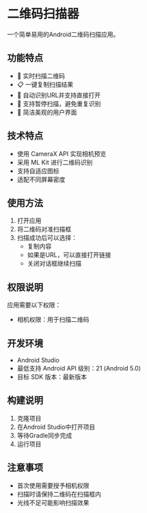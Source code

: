 # 二维码扫描器

一个简单易用的Android二维码扫描应用。

## 功能特点

- 📱 实时扫描二维码
- 📋 一键复制扫描结果
- 🔗 自动识别URL并支持直接打开
- 🎯 支持暂停扫描，避免重复识别
- 💫 简洁美观的用户界面

## 技术特点

- 使用 CameraX API 实现相机预览
- 采用 ML Kit 进行二维码识别
- 支持自适应图标
- 适配不同屏幕密度

## 使用方法

1. 打开应用
2. 将二维码对准扫描框
3. 扫描成功后可以选择：
   - 复制内容
   - 如果是URL，可以直接打开链接
   - 关闭对话框继续扫描

## 权限说明

应用需要以下权限：
- 相机权限：用于扫描二维码

## 开发环境

- Android Studio
- 最低支持 Android API 级别：21 (Android 5.0)
- 目标 SDK 版本：最新版本

## 构建说明

1. 克隆项目
2. 在Android Studio中打开项目
3. 等待Gradle同步完成
4. 运行项目

## 注意事项

- 首次使用需要授予相机权限
- 扫描时请保持二维码在扫描框内
- 光线不足可能影响扫描效果 